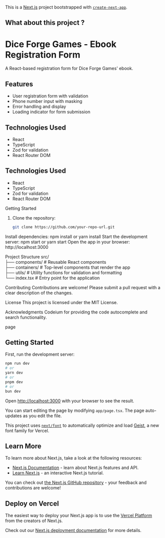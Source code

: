 This is a [Next.js](https://nextjs.org) project bootstrapped with [`create-next-app`](https://nextjs.org/docs/app/api-reference/cli/create-next-app).

## What about this project ?

# Dice Forge Games - Ebook Registration Form

A React-based registration form for Dice Forge Games' ebook.

## Features

- User registration form with validation
- Phone number input with masking
- Error handling and display
- Loading indicator for form submission

## Technologies Used

- React
- TypeScript
- Zod for validation
- React Router DOM

## Technologies Used

- React
- TypeScript
- Zod for validation
- React Router DOM

Getting Started

1. Clone the repository:
   ```sh
   git clone https://github.com/your-repo-url.git

   ```

Install dependencies: npm install or yarn install
Start the development server: npm start or yarn start
Open the app in your browser: http://localhost:3000

Project Structure
src/  
├── components/ # Reusable React components  
├── containers/ # Top-level components that render the app  
├── utils/ # Utility functions for validation and formatting  
└── index.tsx # Entry point for the application

Contributing
Contributions are welcome! Please submit a pull request with a clear description of the changes.

License
This project is licensed under the MIT License.

Acknowledgments
Codeium for providing the code autocomplete and search functionality.

page

## Getting Started

First, run the development server:

```bash
npm run dev
# or
yarn dev
# or
pnpm dev
# or
bun dev
```

Open [http://localhost:3000](http://localhost:3000) with your browser to see the result.

You can start editing the page by modifying `app/page.tsx`. The page auto-updates as you edit the file.

This project uses [`next/font`](https://nextjs.org/docs/app/building-your-application/optimizing/fonts) to automatically optimize and load [Geist](https://vercel.com/font), a new font family for Vercel.

## Learn More

To learn more about Next.js, take a look at the following resources:

- [Next.js Documentation](https://nextjs.org/docs) - learn about Next.js features and API.
- [Learn Next.js](https://nextjs.org/learn) - an interactive Next.js tutorial.

You can check out [the Next.js GitHub repository](https://github.com/vercel/next.js) - your feedback and contributions are welcome!

## Deploy on Vercel

The easiest way to deploy your Next.js app is to use the [Vercel Platform](https://vercel.com/new?utm_medium=default-template&filter=next.js&utm_source=create-next-app&utm_campaign=create-next-app-readme) from the creators of Next.js.

Check out our [Next.js deployment documentation](https://nextjs.org/docs/app/building-your-application/deploying) for more details.
